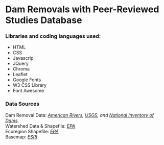 # Dam Removals with Peer-Reviewed Studies Database


### Libraries and coding languages used:
* HTML
* CSS
* Javascrip
* JQuery
* Chroma
* Leaflet
* Google Fonts
* W3 CSS Library
* Font Awesome

### Data Sources
Dam Removal Data: <i><a href="https://www.americanrivers.org/DamRemovalDatabase">American Rivers</a>,
<a href="https://www.epa.gov/eco-research/level-iii-and-iv-ecoregions-continental-united-states">USGS</a>, and <a href="https://catalog.data.gov/dataset/national-inventory-of-dams-nid/resource/2ab4340e-ce7f-4481-b633-4f11f4e8b4f4">National Inventory of Dams</a>.</i><BR>
Watershed Data & Shapefile: <i><a href="https://www.epa.gov/wsio/wsio-indicator-data-library">EPA</a></i><BR>
Ecoregion Shapefile: <i><a href="https://www.epa.gov/eco-research/level-iii-and-iv-ecoregions-continental-united-states">EPA</a></i><BR>
Basemap: <i><a href="https://server.arcgisonline.com/ArcGIS/rest/services/World_Imagery/MapServer/tile/{z}/{y}/{x}'">ESRI</i></a>
